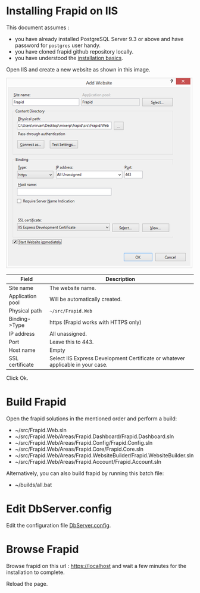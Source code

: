 # Installing Frapid on IIS

This document assumes :

* you have already installed PostgreSQL Server 9.3 or above and have password for `postgres` user handy.
* you have cloned frapid github repository locally.
* you have understood the [installation basics](README.md).

Open IIS and create a new website as shown in this image.

![Frapid IIS Website](images/iis.png)

| Field                         | Description                                                                           |
|-------------------------------|---------------------------------------------------------------------------------------|
| Site name                     | The website name.                                                                     |
| Application pool              | Will be automatically created.                                                        |
| Physical path                 | `~/src/Frapid.Web`                                                                    |
| Binding->Type                 | https (Frapid works with HTTPS only)                                                  |
| IP address                    | All unassigned.                                                                       |
| Port                          | Leave this to 443.                                                                    |
| Host name                     | Empty                                                                                 |
| SSL certificate               | Select IIS Express Development Certificate or whatever applicable in your case.       |

Click Ok.

# Build Frapid

Open the frapid solutions in the mentioned order and perform a build:

* ~/src/Frapid.Web.sln
* ~/src/Frapid.Web/Areas/Frapid.Dashboard/Frapid.Dashboard.sln
* ~/src/Frapid.Web/Areas/Frapid.Config/Frapid.Config.sln
* ~/src/Frapid.Web/Areas/Frapid.Core/Frapid.Core.sln
* ~/src/Frapid.Web/Areas/Frapid.WebsiteBuilder/Frapid.WebsiteBuilder.sln
* ~/src/Frapid.Web/Areas/Frapid.Account/Frapid.Account.sln


Alternatively, you can also build frapid by running this batch file:

* ~/builds/all.bat

# Edit DbServer.config

Edit the configuration file [DbServer.config](../configs/DbServer.config.md).

# Browse Frapid

Browse frapid on this url : [https://localhost](https://localhost) and wait a few minutes for the installation to complete.

Reload the page.